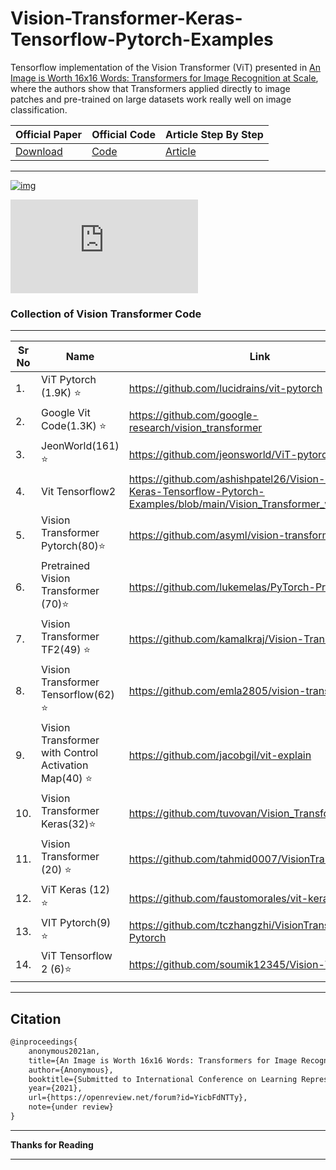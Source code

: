 # Vision-Transformer-Keras-Tensorflow-Pytorch-Examples
Tensorflow implementation of the Vision Transformer (ViT) presented in [An Image is Worth 16x16 Words: Transformers for Image Recognition at Scale](https://openreview.net/pdf?id=YicbFdNTTy), where the authors show that Transformers applied directly to image patches and pre-trained on large datasets work really well on image classification.

| Official Paper                                   | Official Code                                                | Article Step By Step                                         |
| ------------------------------------------------ | ------------------------------------------------------------ | ------------------------------------------------------------ |
| [Download](https://arxiv.org/pdf/2010.11929.pdf) | [Code](https://github.com/google-research/vision_transformer) | [Article](https://jacobgil.github.io/deeplearning/vision-transformer-explainability) |

---

[![img](https://github.com/emla2805/vision-transformer/raw/master/vit.png)](https://github.com/emla2805/vision-transformer/blob/master/vit.png)

<embed src="https://arxiv.org/pdf/2010.11929.pdf" type="application/pdf">

### Collection of Vision Transformer Code

---

| Sr No | Name                                                 | Link                                                         |
| ----- | ---------------------------------------------------- | ------------------------------------------------------------ |
| 1.    | ViT Pytorch (1.9K) ⭐                                 | https://github.com/lucidrains/vit-pytorch                    |
| 2.    | Google Vit Code(1.3K) ⭐                              | https://github.com/google-research/vision_transformer        |
| 3.    | JeonWorld(161) ⭐                                     | https://github.com/jeonsworld/ViT-pytorch                    |
| 4.    | Vit Tensorflow2                                      | https://github.com/ashishpatel26/Vision-Transformer-Keras-Tensorflow-Pytorch-Examples/blob/main/Vision_Transformer_with_tf2.ipynb |
| 5.    | Vision Transformer Pytorch(80)⭐                      | https://github.com/asyml/vision-transformer-pytorch          |
| 6.    | Pretrained Vision Transformer (70)⭐                  | https://github.com/lukemelas/PyTorch-Pretrained-ViT          |
| 7.    | Vision Transformer TF2(49) ⭐                         | https://github.com/kamalkraj/Vision-Transformer              |
| 8.    | Vision Transformer Tensorflow(62) ⭐                  | https://github.com/emla2805/vision-transformer               |
| 9.    | Vision Transformer with Control Activation Map(40) ⭐ | https://github.com/jacobgil/vit-explain                      |
| 10.   | Vision Transformer Keras(32)⭐                        | https://github.com/tuvovan/Vision_Transformer_Keras          |
| 11.   | Vision Transformer       (20) ⭐                      | https://github.com/tahmid0007/VisionTransformer              |
| 12.   | ViT Keras (12) ⭐                                     | https://github.com/faustomorales/vit-keras                   |
| 13.   | VIT Pytorch(9) ⭐                                     | https://github.com/tczhangzhi/VisionTransformer-Pytorch      |
| 14.   | ViT Tensorflow 2 (6)⭐                                | https://github.com/soumik12345/Vision-Transformer            |

---

## Citation

```latex
@inproceedings{
    anonymous2021an,
    title={An Image is Worth 16x16 Words: Transformers for Image Recognition at Scale},
    author={Anonymous},
    booktitle={Submitted to International Conference on Learning Representations},
    year={2021},
    url={https://openreview.net/forum?id=YicbFdNTTy},
    note={under review}
}
```

---

**Thanks for Reading**

---

